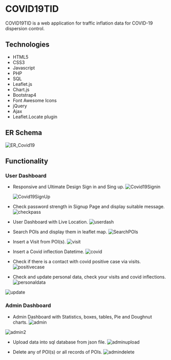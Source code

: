 # COVID19TID
COVID19TID is a web application for traffic inflation data for COVID-19 dispersion control.

## Technologies
  * HTML5
  * CSS3
  * Javascript
  * PHP
  * SQL
  * Leaflet.js
  * Chart.js
  * Bootstrap4
  * Font Awesome Icons
  * jQuery
  * Ajax
  * Leaflet.Locate plugin


  ## ER Schema

  ![ER_Covid19](https://user-images.githubusercontent.com/51766689/154168244-abcef93c-2292-4078-a546-4dc4928a1a66.PNG)


 ## Functionality

  ### User Dashboard

 * Responsive and Ultimate Design Sign in and Sing up.
   ![Covid19Signin](https://user-images.githubusercontent.com/51766689/152643723-e19f00a7-f889-4538-b09f-b5aa7e4be511.PNG)
   
   ![Covid19SignUp](https://user-images.githubusercontent.com/51766689/152643721-87e6c470-4085-4d2d-ab6a-4ba18c62cd52.PNG)

 * Check password strength in Signup Page and display suitable message.
   ![checkpass](https://user-images.githubusercontent.com/51766689/152643724-a68b033a-558e-4cff-9c4c-93ca90b91e20.PNG)

 * User Dashboard with Live Location.
   ![userdash](https://user-images.githubusercontent.com/51766689/154168024-5ffb369e-e76c-4465-b9c4-f095aa486cb6.PNG)
  
 * Search POIs and display them in leaflet map.
   ![SearchPOIs](https://user-images.githubusercontent.com/51766689/154168016-e094709d-fc04-432f-baa2-cc7bf5ef80a7.PNG)

 * Insert a Visit from POI(s).
   ![visit](https://user-images.githubusercontent.com/51766689/154168031-e907f1c8-f756-4ce9-be7c-9640948387fc.PNG)

 * Insert a Covid inflection Datetime.
  ![covid](https://user-images.githubusercontent.com/51766689/154168045-18ec0734-63d3-48d3-a412-637d7097d6e0.PNG)

 * Check if there is a contact with covid positive case via visits.
  ![positivecase](https://user-images.githubusercontent.com/51766689/154168011-968692a2-43a4-4b3e-b27b-6e96d00a28b0.PNG)

 * Check and update personal data, check your visits and covid inflections.
  ![personaldata](https://user-images.githubusercontent.com/51766689/154168235-eed35aaa-d3ea-4f3c-b2d5-ea172579002d.PNG)

  ![update](https://user-images.githubusercontent.com/51766689/154168020-ed1fb940-c619-4e69-859b-70246d43a48f.PNG)


  ### Admin Dashboard

  * Admin Dashboard with Statistics, boxes, tables, Pie and Doughnut charts.
   ![admin](https://user-images.githubusercontent.com/51766689/154168035-2bd016b0-f8f4-4ee5-ad29-554c3d009342.PNG)
   
   ![admin2](https://user-images.githubusercontent.com/51766689/154168037-5db97458-c16e-4747-9348-ce4a496bc644.PNG)

 * Upload data into sql database from json file.
   ![adminupload](https://user-images.githubusercontent.com/51766689/154168042-25e6716e-7280-4045-bc77-64abea9ce448.PNG)

 * Delete any of POI(s) or all records of POIs.
   ![admindelete](https://user-images.githubusercontent.com/51766689/154168039-adbaeceb-1d4f-464d-b346-9858847ace1a.PNG)

